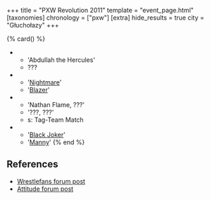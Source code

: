 +++
title = "PXW Revolution 2011"
template = "event_page.html"
[taxonomies]
chronology = ["pxw"]
[extra]
hide_results = true
city = "Głuchołazy"
+++

{% card() %}
- - 'Abdullah the Hercules'
  - ???
- - '[Nightmare](@/w/nightmare.md)'
  - '[Blazer](@/w/blazer.md)'
- - 'Nathan Flame, ???'
  - '???, ???'
  - s: Tag-Team Match
- - '[Black Joker](@/w/black-joker.md)'
  - '[Manny](@/w/manny.md)'
{% end %}

## References

* [Wrestlefans forum post](https://wrestlefans.pl/forum/viewtopic.php?f=247&t=36486)
* [Attitude forum post](https://forum.wrestling.pl/topic/33240-pxw-revolution-23062013/)
